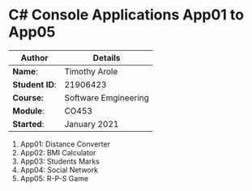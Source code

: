 # C# Console Applications App01 to App05
| Author | Details |
| ---- | ---- |
**Name**: | Timothy Arole |
**Student ID**: | 21906423 |
**Course:** | Software Emgineering |
**Module**: | CO453     |
**Started**: | January 2021 |    

1. App01: Distance Converter
2. App02: BMI Calculator
3. App03: Students Marks
4. App04: Social Network
5. App05: R-P-S Game
